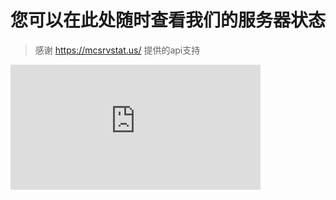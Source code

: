 # 您可以在此处随时查看我们的服务器状态
>感谢 https://mcsrvstat.us/ 提供的api支持

<iframe 
  src="https://minecraft-status-widget.neotec.uk/" 
  width="100%" 
  style="border:none; max-width:400px; height:200px;"
></iframe>